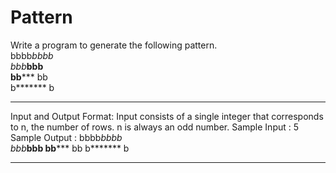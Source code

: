 # Pattern
Write a program to generate the following pattern.  
bbbb*bbbb  
bbb***bbb  
bb***** bb  
b******* b  
*********        
Input and Output Format:  Input consists of a single integer that corresponds to n, the number of rows. n is always an odd number.     Sample Input :  5    
Sample Output : 
bbbb*bbbb  
bbb***bbb 
bb***** bb 
b******* b  
*********   
